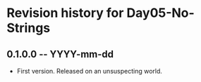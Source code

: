 # Revision history for Day05-No-Strings

## 0.1.0.0 -- YYYY-mm-dd

* First version. Released on an unsuspecting world.
